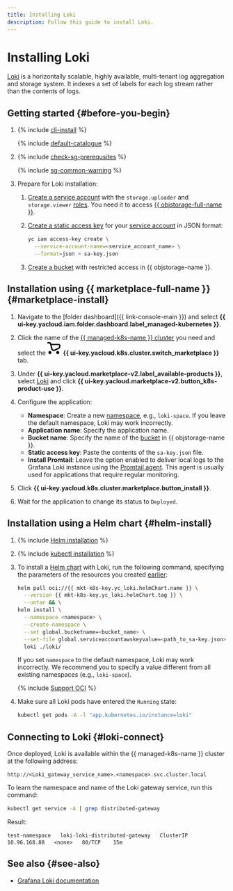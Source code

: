 ```yaml
---
title: Installing Loki
description: Follow this guide to install Loki.
---
```


# Installing Loki


[Loki](https://grafana.com/oss/loki/) is a horizontally scalable, highly available, multi-tenant log aggregation and storage system. It indexes a set of labels for each log stream rather than the contents of logs.

## Getting started {#before-you-begin}

1. {% include [cli-install](../../../_includes/cli-install.md) %}

    {% include [default-catalogue](../../../_includes/default-catalogue.md) %}

1. {% include [check-sg-prerequsites](../../../_includes/managed-kubernetes/security-groups/check-sg-prerequsites-lvl3.md) %}

    {% include [sg-common-warning](../../../_includes/managed-kubernetes/security-groups/sg-common-warning.md) %}

1. Prepare for Loki installation:

    1. [Create a service account](../../../iam/operations/sa/create.md) with the `storage.uploader` and `storage.viewer` [roles](../../../iam/concepts/access-control/roles.md). You need it to access [{{ objstorage-full-name }}](../../../storage/).
    1. [Create a static access key](../../../iam/operations/authentication/manage-access-keys.md#create-access-key) for your [service account](../../../iam/concepts/users/service-accounts.md) in JSON format:

        ```bash
        yc iam access-key create \
          --service-account-name=<service_account_name> \
          --format=json > sa-key.json
        ```

    1. [Create a bucket](../../../storage/operations/buckets/create.md) with restricted access in {{ objstorage-name }}.

## Installation using {{ marketplace-full-name }} {#marketplace-install}

1. Navigate to the [folder dashboard]({{ link-console-main }}) and select **{{ ui-key.yacloud.iam.folder.dashboard.label_managed-kubernetes }}**.
1. Click the name of the [{{ managed-k8s-name }} cluster](../../concepts/index.md#kubernetes-cluster) you need and select the ![image](../../../_assets/console-icons/shopping-cart.svg) **{{ ui-key.yacloud.k8s.cluster.switch_marketplace }}** tab.
1. Under **{{ ui-key.yacloud.marketplace-v2.label_available-products }}**, select [Loki](/marketplace/products/yc/loki) and click **{{ ui-key.yacloud.marketplace-v2.button_k8s-product-use }}**.
1. Configure the application:

   * **Namespace**: Create a new [namespace](../../concepts/index.md#namespace), e.g., `loki-space`. If you leave the default namespace, Loki may work incorrectly.
   * **Application name**: Specify the application name.
   * **Bucket name**: Specify the name of the [bucket](../../../storage/concepts/bucket.md) in {{ objstorage-name }}.
   * **Static access key**: Paste the contents of the `sa-key.json` file.
   * **Install Promtail**: Leave the option enabled to deliver local logs to the Grafana Loki instance using the [Promtail agent](https://grafana.com/docs/loki/latest/clients/promtail/). This agent is usually used for applications that require regular monitoring.

1. Click **{{ ui-key.yacloud.k8s.cluster.marketplace.button_install }}**.
1. Wait for the application to change its status to `Deployed`.

## Installation using a Helm chart {#helm-install}

1. {% include [Helm installation](../../../_includes/managed-kubernetes/helm-install.md) %}

1. {% include [kubectl installation](../../../_includes/managed-kubernetes/kubectl-install.md) %}

1. To install a [Helm chart](https://helm.sh/docs/topics/charts/) with Loki, run the following command, specifying the parameters of the resources you created [earlier](#before-you-begin):

    ```bash
    helm pull oci://{{ mkt-k8s-key.yc_loki.helmChart.name }} \
      --version {{ mkt-k8s-key.yc_loki.helmChart.tag }} \
      --untar && \
    helm install \
      --namespace <namespace> \
      --create-namespace \
      --set global.bucketname=<bucket_name> \
      --set-file global.serviceaccountawskeyvalue=<path_to_sa-key.json> \
      loki ./loki/
    ```

    If you set `namespace` to the default namespace, Loki may work incorrectly. We recommend you to specify a value different from all existing namespaces (e.g., `loki-space`).

    {% include [Support OCI](../../../_includes/managed-kubernetes/note-helm-experimental-oci.md) %}

1. Make sure all Loki pods have entered the `Running` state:

    ```bash
    kubectl get pods -A -l "app.kubernetes.io/instance=loki"
    ```

## Connecting to Loki {#loki-connect}

Once deployed, Loki is available within the {{ managed-k8s-name }} cluster at the following address:

```text
http://<Loki_gateway_service_name>.<namespace>.svc.cluster.local
```

To learn the namespace and name of the Loki gateway service, run this command:

```bash
kubectl get service -A | grep distributed-gateway
```

Result:

```text
test-namespace   loki-loki-distributed-gateway   ClusterIP   10.96.168.88   <none>   80/TCP    15m
```

## See also {#see-also}

* [Grafana Loki documentation](https://grafana.com/docs/loki/latest/)
